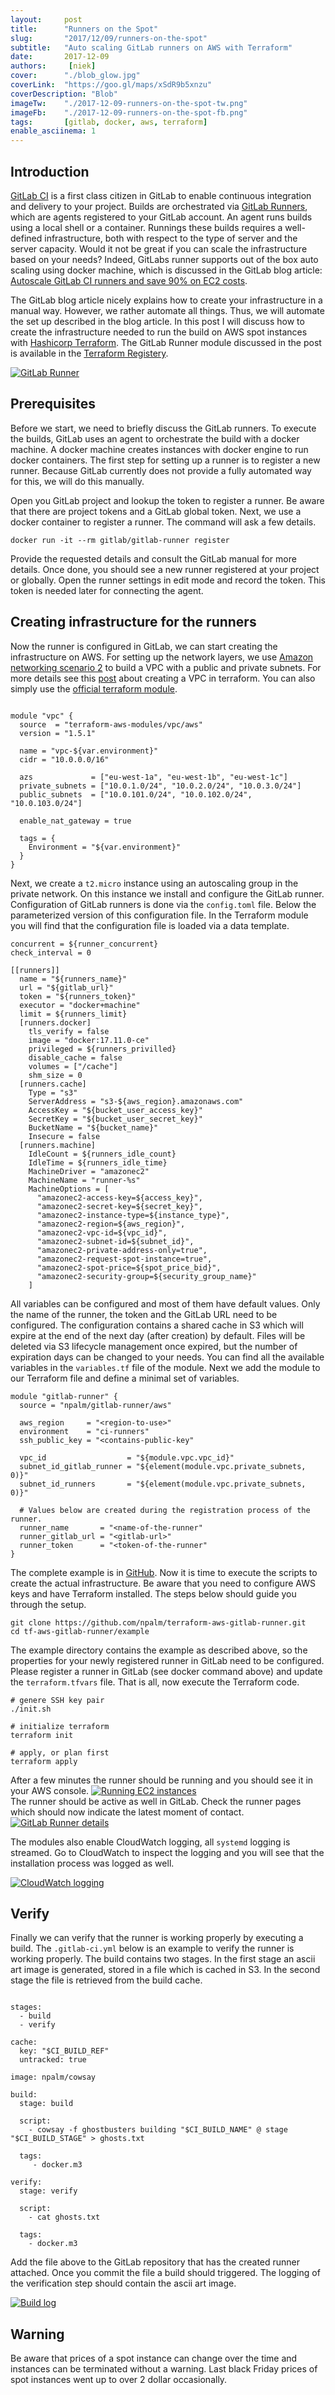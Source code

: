 ```yaml
---
layout:     post
title:      "Runners on the Spot"
slug:       "2017/12/09/runners-on-the-spot"
subtitle:   "Auto scaling GitLab runners on AWS with Terraform"
date:       2017-12-09
authors:     [niek]
cover:      "./blob_glow.jpg"
coverLink:  "https://goo.gl/maps/xSdR9b5xnzu"
coverDescription: "Blob"
imageTw:    "./2017-12-09-runners-on-the-spot-tw.png"
imageFb:    "./2017-12-09-runners-on-the-spot-fb.png"
tags:       [gitlab, docker, aws, terraform]
enable_asciinema: 1
---
```


## Introduction

[GitLab CI](https://about.gitlab.com/features/gitlab-ci-cd/) is a first class citizen in GitLab to enable continuous integration and delivery to your project. Builds are orchestrated via [GitLab Runners](https://docs.gitlab.com/runner/), which are agents registered to your GitLab account. An agent runs builds using a local shell or a container. Runnings these builds requires a well-defined infrastructure, both with respect to the type of server and the server capacity. Would it not be great if you can scale the infrastructure based on your needs? Indeed, GitLabs runner supports out of the box auto scaling using docker machine, which is discussed in the GitLab blog article: [Autoscale GitLab CI runners and save 90% on EC2 costs](https://about.gitlab.com/2017/11/23/autoscale-ci-runners/).

The GitLab blog article nicely explains how to create your infrastructure in a manual way. However, we rather automate all things. Thus, we will automate the set up described in the blog article. In this post I will discuss how to create the infrastructure needed to run the build on AWS spot instances with [Hashicorp Terraform](https://www.terraform.io/). The GitLab Runner module discussed in the post is available in the [Terraform Registery](https://registry.terraform.io/modules/npalm/gitlab-runner/aws/0.1.0).

<a href="#">
    <img src="./gitlab-runner.png" alt="GitLab Runner">
</a>

## Prerequisites
Before we start, we need to briefly discuss the GitLab runners. To execute the builds, GitLab uses an agent to orchestrate the build with a docker machine. A docker machine creates instances with docker engine to run docker containers. The first step for setting up a runner is to register a new runner. Because GitLab currently does not provide a fully automated way for this, we will do this manually.

Open you GitLab project and lookup the token to register a runner. Be aware that there are project tokens and a GitLab global token. Next, we use a docker container to register a runner. The command will ask a few details.
```
docker run -it --rm gitlab/gitlab-runner register
```

<asciinema-player src="assets/2017-12-09_runners-on-the-spot/asciinema/register.json"
  cols="166" rows="15" autoplay="true" loop="true" speed="1.5">
</asciinema-player>


Provide the requested details and consult the GitLab manual for more details. Once done, you should see a new runner registered at your project or globally. Open the runner settings in edit mode and record the token. This token is needed later for connecting the agent.

## Creating infrastructure for the runners
Now the runner is configured in GitLab, we can start creating the infrastructure on AWS. For setting up the network layers, we use [Amazon networking scenario 2](http://docs.aws.amazon.com/AmazonVPC/latest/UserGuide/VPC_Scenario2.html) to build a VPC with a public and private subnets. For more details see this [post](2017/06/18/terraform-aws-vpc/) about creating a VPC in terraform. You can also simply use the [official terraform module](https://registry.terraform.io/modules/terraform-aws-modules/vpc/aws/1.7.0).


```

module "vpc" {
  source  = "terraform-aws-modules/vpc/aws"
  version = "1.5.1"

  name = "vpc-${var.environment}"
  cidr = "10.0.0.0/16"

  azs             = ["eu-west-1a", "eu-west-1b", "eu-west-1c"]
  private_subnets = ["10.0.1.0/24", "10.0.2.0/24", "10.0.3.0/24"]
  public_subnets  = ["10.0.101.0/24", "10.0.102.0/24", "10.0.103.0/24"]

  enable_nat_gateway = true

  tags = {
    Environment = "${var.environment}"
  }
}
```

Next, we create a `t2.micro` instance using an autoscaling group in the private network. On this instance we install and configure the GitLab runner. Configuration of GitLab runners is done via the `config.toml` file. Below the parameterized version of this configuration file. In the Terraform module you will find that the configuration file is loaded via a data template.

```
concurrent = ${runner_concurrent}
check_interval = 0

[[runners]]
  name = "${runners_name}"
  url = "${gitlab_url}"
  token = "${runners_token}"
  executor = "docker+machine"
  limit = ${runners_limit}
  [runners.docker]
    tls_verify = false
    image = "docker:17.11.0-ce"
    privileged = ${runners_privilled}
    disable_cache = false
    volumes = ["/cache"]
    shm_size = 0
  [runners.cache]
    Type = "s3"
    ServerAddress = "s3-${aws_region}.amazonaws.com"
    AccessKey = "${bucket_user_access_key}"
    SecretKey = "${bucket_user_secret_key}"
    BucketName = "${bucket_name}"
    Insecure = false
  [runners.machine]
    IdleCount = ${runners_idle_count}
    IdleTime = ${runners_idle_time}
    MachineDriver = "amazonec2"
    MachineName = "runner-%s"
    MachineOptions = [
      "amazonec2-access-key=${access_key}",
      "amazonec2-secret-key=${secret_key}",
      "amazonec2-instance-type=${instance_type}",
      "amazonec2-region=${aws_region}",
      "amazonec2-vpc-id=${vpc_id}",
      "amazonec2-subnet-id=${subnet_id}",
      "amazonec2-private-address-only=true",
      "amazonec2-request-spot-instance=true",
      "amazonec2-spot-price=${spot_price_bid}",
      "amazonec2-security-group=${security_group_name}"
    ]
```

All variables can be configured and most of them have default values. Only the name of the runner, the token and the GitLab URL need to be configured. The configuration contains a shared cache in S3 which will expire at the end of the next day (after creation) by default. Files will be deleted via S3 lifecycle management once expired, but the number of expiration days can be changed to your needs. You can find all the available variables in the `variables.tf` file of the module. Next we add the module to our Terraform file and define a minimal set of variables.

```
module "gitlab-runner" {
  source = "npalm/gitlab-runner/aws"

  aws_region     = "<region-to-use>"
  environment    = "ci-runners"
  ssh_public_key = "<contains-public-key"

  vpc_id                  = "${module.vpc.vpc_id}"
  subnet_id_gitlab_runner = "${element(module.vpc.private_subnets, 0)}"
  subnet_id_runners       = "${element(module.vpc.private_subnets, 0)}"

  # Values below are created during the registration process of the runner.
  runner_name       = "<name-of-the-runner"
  runner_gitlab_url = "<gitlab-url>"
  runner_token      = "<token-of-the-runner"
}
```

The complete example is in [GitHub](https://github.com/npalm/terraform-aws-gitlab-runner/tree/master/example). Now it is time to execute the scripts to create the actual infrastructure. Be aware that you need to configure AWS keys and have Terraform installed. The steps below should guide you through the setup.

```
git clone https://github.com/npalm/terraform-aws-gitlab-runner.git
cd tf-aws-gitlab-runner/example
```
The example directory contains the example as described above, so the properties for your newly registered runner in GitLab need to be configured. Please register a runner in GitLab (see docker command above) and update the `terraform.tfvars` file. That is all, now execute the Terraform code.
```
# genere SSH key pair
./init.sh

# initialize terraform
terraform init

# apply, or plan first
terraform apply
```

<asciinema-player src="assets/2017-12-09_runners-on-the-spot/asciinema/terraform.json"
  cols="166" rows="15" autoplay="true" loop="true" speed="1.5">
</asciinema-player>


After a few minutes the runner should be running and you should see it in your AWS console.
<a href="#">
    <img src="./ec2.png" alt="Running EC2 instances">
</a>
<br>
The runner should be active as well in GitLab. Check the runner pages which should now indicate the latest moment of contact.
<a href="#">
    <img src="./runner.png" alt="GitLab Runner details">
</a>
<br>

The modules also enable CloudWatch logging, all `systemd` logging is streamed. Go to CloudWatch to inspect the logging and you will see that the installation process was logged as well.

<a href="#">
    <img src="./cloudwatch.png" alt="CloudWatch logging">
</a>

## Verify

Finally we can verify that the runner is working properly by executing a build. The `.gitlab-ci.yml` below is an example to verify the runner is working properly. The build contains two stages. In the first stage an ascii art image is generated, stored in a file which is cached in S3. In the second stage the file is retrieved from the build cache.

```

stages:
  - build
  - verify

cache:
  key: "$CI_BUILD_REF"
  untracked: true

image: npalm/cowsay

build:
  stage: build

  script:
    - cowsay -f ghostbusters building "$CI_BUILD_NAME" @ stage "$CI_BUILD_STAGE" > ghosts.txt

  tags:
     - docker.m3

verify:
  stage: verify

  script:
    - cat ghosts.txt

  tags:
    - docker.m3
```

Add the file above to the GitLab repository that has the created runner attached. Once you commit the file a build should triggered. The logging of the verification step should contain the ascii art image.

<a href="#">
    <img src="./ghost.png" alt="Build log">
</a>

## Warning
Be aware that prices of a spot instance can change over the time and instances can be terminated without a warning. Last black Friday prices of spot instances went up to over 2 dollar occasionally.

